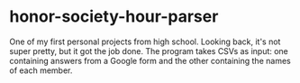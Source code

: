 # honor-society-hour-parser
One of my first personal projects from high school. Looking back, it's not super pretty, but it got the job done.
The program takes CSVs as input: one containing answers from a Google form and the other containing the names of each member.
